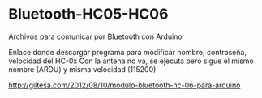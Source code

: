 # Bluetooth-HC05-HC06
Archivos para comunicar por Bluetooth con Arduino


Enlace donde descargar programa para modificar nombre, contraseña, velocidad del HC-0x
Con la antena no va, se ejecuta pero sigue el mismo nombre (ARDU) y misma velocidad (115200)

http://giltesa.com/2012/08/10/modulo-bluetooth-hc-06-para-arduino
